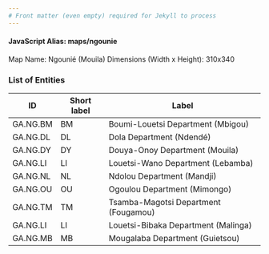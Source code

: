 ```yaml
---
# Front matter (even empty) required for Jekyll to process
---
```


#### JavaScript Alias: maps/ngounie

Map Name: Ngounié (Mouila)
Dimensions (Width x Height): 310x340

### List of Entities

| ID       | Short label | Label                                |
| -------- | ----------- | ------------------------------------ |
| GA.NG.BM | BM          | Boumi-Louetsi Department (Mbigou)    |
| GA.NG.DL | DL          | Dola Department (Ndendé)             |
| GA.NG.DY | DY          | Douya-Onoy Department (Mouila)       |
| GA.NG.LI | LI          | Louetsi-Wano Department (Lebamba)    |
| GA.NG.NL | NL          | Ndolou Department (Mandji)           |
| GA.NG.OU | OU          | Ogoulou Department (Mimongo)         |
| GA.NG.TM | TM          | Tsamba-Magotsi Department (Fougamou) |
| GA.NG.LI | LI          | Louetsi-Bibaka Department (Malinga)  |
| GA.NG.MB | MB          | Mougalaba Department (Guietsou)      |
